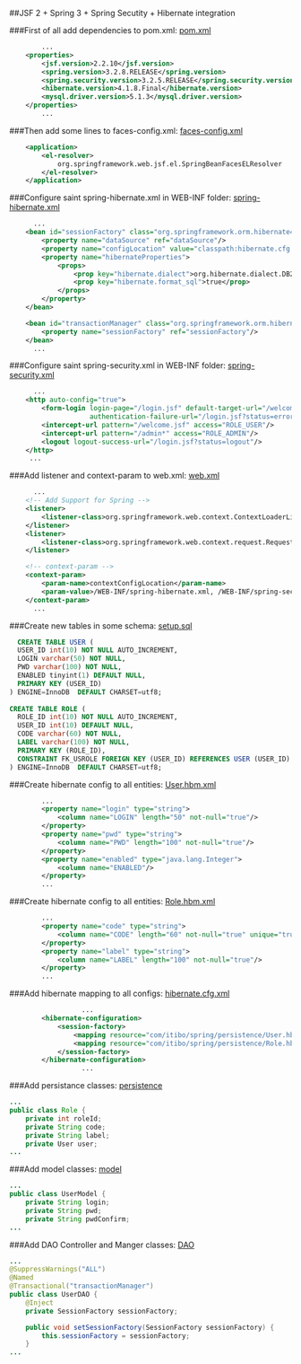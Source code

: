 ##JSF 2 + Spring 3 + Spring Secutity + Hibernate integration

###First of all add dependencies to pom.xml:
[pom.xml](https://github.com/UnionOne/JSFSHSecurity/blob/master/pom.xml#L16-L19)
```xml
        ...
    <properties>
        <jsf.version>2.2.10</jsf.version>
        <spring.version>3.2.8.RELEASE</spring.version>
        <spring.security.version>3.2.5.RELEASE</spring.security.version>
        <hibernate.version>4.1.8.Final</hibernate.version>
        <mysql.driver.version>5.1.3</mysql.driver.version>
    </properties>
        ...
```

###Then add some lines to faces-config.xml:
[faces-config.xml](https://github.com/UnionOne/JSFSHSecurity/blob/master/src/main/webapp/WEB-INF/faces-config.xml#L7-L11)
```xml
    <application>
        <el-resolver>
            org.springframework.web.jsf.el.SpringBeanFacesELResolver
        </el-resolver>
    </application>
```

###Configure saint spring-hibernate.xml in WEB-INF folder:
[spring-hibernate.xml](https://github.com/UnionOne/JSFSHSecurity/blob/master/src/main/webapp/WEB-INF/spring-hibernate.xml#L13-L30)
```xml
      ...
    <bean id="sessionFactory" class="org.springframework.orm.hibernate4.LocalSessionFactoryBean">
        <property name="dataSource" ref="dataSource"/>
        <property name="configLocation" value="classpath:hibernate.cfg.xml"/>
        <property name="hibernateProperties">
            <props>
                <prop key="hibernate.dialect">org.hibernate.dialect.DB2Dialect</prop>
                <prop key="hibernate.format_sql">true</prop>
            </props>
        </property>
    </bean>

    <bean id="transactionManager" class="org.springframework.orm.hibernate4.HibernateTransactionManager">
        <property name="sessionFactory" ref="sessionFactory"/>
    </bean>
      ...
```

###Configure saint spring-security.xml in WEB-INF folder:
[spring-security.xml](https://github.com/UnionOne/JSFSHSecurity/blob/master/src/main/webapp/WEB-INF/spring-security.xml#L10-L16)
```xml
      ...
    <http auto-config="true">
        <form-login login-page="/login.jsf" default-target-url="/welcome.jsf"
                    authentication-failure-url="/login.jsf?status=error"/>
        <intercept-url pattern="/welcome.jsf" access="ROLE_USER"/>
        <intercept-url pattern="/admin*" access="ROLE_ADMIN"/>
        <logout logout-success-url="/login.jsf?status=logout"/>
    </http>
     ...
```

###Add listener and context-param to web.xml:
[web.xml](https://github.com/UnionOne/JSFSHSecurity/blob/master/src/main/webapp/WEB-INF/web.xml#L56-L68)
```xml
      ...
    <!-- Add Support for Spring -->
    <listener>
        <listener-class>org.springframework.web.context.ContextLoaderListener</listener-class>
    </listener>
    <listener>
        <listener-class>org.springframework.web.context.request.RequestContextListener</listener-class>
    </listener>

    <!-- context-param -->
    <context-param>
        <param-name>contextConfigLocation</param-name>
        <param-value>/WEB-INF/spring-hibernate.xml, /WEB-INF/spring-security.xml</param-value>
    </context-param>
      ...
```

###Create new tables in some schema:
[setup.sql](https://github.com/UnionOne/JSFSHSecurity/blob/master/src/main/resources/setup.sql#L1-L16)
```sql
  CREATE TABLE USER (
  USER_ID int(10) NOT NULL AUTO_INCREMENT,
  LOGIN varchar(50) NOT NULL,
  PWD varchar(100) NOT NULL,
  ENABLED tinyint(1) DEFAULT NULL,
  PRIMARY KEY (USER_ID)
) ENGINE=InnoDB  DEFAULT CHARSET=utf8;
 
CREATE TABLE ROLE (
  ROLE_ID int(10) NOT NULL AUTO_INCREMENT,
  USER_ID int(10) DEFAULT NULL,
  CODE varchar(60) NOT NULL,
  LABEL varchar(100) NOT NULL,
  PRIMARY KEY (ROLE_ID),
  CONSTRAINT FK_USROLE FOREIGN KEY (USER_ID) REFERENCES USER (USER_ID)
) ENGINE=InnoDB  DEFAULT CHARSET=utf8;
```

###Create hibernate config to all entities:
[User.hbm.xml](https://github.com/UnionOne/JSFSHSecurity/blob/master/src/main/resources/com/itibo/spring/persistence/User.hbm.xml#L5-L27)
```xml
        ...
        <property name="login" type="string">
            <column name="LOGIN" length="50" not-null="true"/>
        </property>
        <property name="pwd" type="string">
            <column name="PWD" length="100" not-null="true"/>
        </property>
        <property name="enabled" type="java.lang.Integer">
            <column name="ENABLED"/>
        </property>
        ...
```

###Create hibernate config to all entities:
[Role.hbm.xml](https://github.com/UnionOne/JSFSHSecurity/blob/master/src/main/resources/com/itibo/spring/persistence/Role.hbm.xml#L4-L20)
```xml
        ...
        <property name="code" type="string">
            <column name="CODE" length="60" not-null="true" unique="true"/>
        </property>
        <property name="label" type="string">
            <column name="LABEL" length="100" not-null="true"/>
        </property>
        ...
```

###Add hibernate mapping to all configs:
[hibernate.cfg.xml](https://github.com/UnionOne/JSFSHSecurity/blob/master/src/main/resources/hibernate.cfg.xml#L5-L10)
```xml
                  ...
        <hibernate-configuration>
            <session-factory>
                <mapping resource="com/itibo/spring/persistence/User.hbm.xml"/>
                <mapping resource="com/itibo/spring/persistence/Role.hbm.xml"/>
            </session-factory>
        </hibernate-configuration>
                  ...
```

###Add persistance classes:
[persistence](https://github.com/UnionOne/JSFSHSecurity/blob/master/src/main/java/com/itibo/spring/persistence/Role.java#L7-L11)
```java
...
public class Role {
    private int roleId;
    private String code;
    private String label;
    private User user;
...
```

###Add model classes:
[model](https://github.com/UnionOne/JSFSHSecurity/blob/master/src/main/java/com/itibo/spring/model/UserModel.java#L7-L10)
```java
...
public class UserModel {
    private String login;
    private String pwd;
    private String pwdConfirm;
...
```

###Add DAO Controller and Manger classes:
[DAO](https://github.com/UnionOne/JSFSHSecurity/blob/master/src/main/java/com/itibo/spring/dao/UserDAO.java#L18-L27)
```java
...
@SuppressWarnings("ALL")
@Named
@Transactional("transactionManager")
public class UserDAO {
    @Inject
    private SessionFactory sessionFactory;

    public void setSessionFactory(SessionFactory sessionFactory) {
        this.sessionFactory = sessionFactory;
    }
...
```

